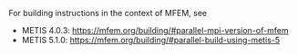 For building instructions in the context of MFEM, see
* METIS 4.0.3: https://mfem.org/building/#parallel-mpi-version-of-mfem
* METIS 5.1.0: https://mfem.org/building/#parallel-build-using-metis-5

